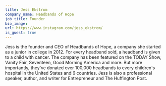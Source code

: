 ```yaml
---
title: Jess Ekstrom
company_name: Headbands of Hope
job_title: Founder
bio_image:
url: https://www.instagram.com/jess_ekstrom/
is_guest: true
---
```


Jess is the founder and CEO of Headbands of Hope, a company she started as a junior in college in 2012. For every headband sold, a headband is given to a child with cancer. The company has been featured on the TODAY Show, Vanity Fair, Seventeen, Good Morning America and more. But more importantly, they've donated over 100,000 headbands to every children's hospital in the United States and 6 countries. Jess is also a professional speaker, author, and writer for Entrepreneur and The Huffington Post.
